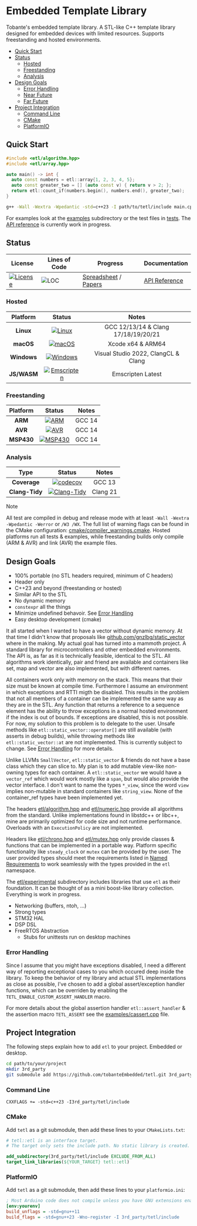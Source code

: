 <!-- SPDX-License-Identifier: BSL-1.0 -->
<!-- SPDX-FileCopyrightText: Copyright (C) 2019 Tobias Hienzsch -->

# Embedded Template Library

Tobante's embedded template library. A STL-like C++ template library designed for embedded devices with limited resources. Supports freestanding and hosted environments.

- [Quick Start](#quick-start)
- [Status](#status)
  - [Hosted](#hosted)
  - [Freestanding](#freestanding)
  - [Analysis](#analysis)
- [Design Goals](#design-goals)
  - [Error Handling](#error-handling)
  - [Near Future](#near-future)
  - [Far Future](#far-future)
- [Project Integration](#project-integration)
  - [Command Line](#command-line)
  - [CMake](#cmake)
  - [PlatformIO](#platformio)

## Quick Start

```cpp
#include <etl/algorithm.hpp>
#include <etl/array.hpp>

auto main() -> int {
  auto const numbers = etl::array{1, 2, 3, 4, 5};
  auto const greater_two = [] (auto const v) { return v > 2; };
  return etl::count_if(numbers.begin(), numbers.end(), greater_two);
}
```

```sh
g++ -Wall -Wextra -Wpedantic -std=c++23 -I path/to/tetl/include main.cpp
```

For examples look at the [examples](./examples) subdirectory or the test files in [tests](./tests). The [API reference](https://tobanteembedded.github.io/tetl-docs/) is currently work in progress.

## Status

| **License**                                                                                                                                 | **Lines of Code**                                       | **Progress**                                                                                                                                       | **Documentation**                                             |
| ------------------------------------------------------------------------------------------------------------------------------------------- | ------------------------------------------------------- | -------------------------------------------------------------------------------------------------------------------------------------------------- | ------------------------------------------------------------- |
| [![License](https://img.shields.io/badge/License-Boost%201.0-lightblue.svg)](https://github.com/tobanteEmbedded/tetl/blob/main/LICENSE.txt) | ![LOC](https://tokei.rs/b1/github/tobanteEmbedded/tetl) | [Spreadsheet](https://docs.google.com/spreadsheets/d/1-qwa7tFnjFdgY9XKBy2fAsDozAfG8lXsJXHwA_ITQqM/edit?usp=sharing) / [Papers](./docs/progress.md) | [API Reference](https://tobanteembedded.github.io/tetl-docs/) |

### Hosted

| **Platform** |                                                                                  **Status**                                                                                   |              **Notes**              |
| :----------: | :---------------------------------------------------------------------------------------------------------------------------------------------------------------------------: | :---------------------------------: |
|  **Linux**   |        [![Linux](https://github.com/tobanteEmbedded/tetl/actions/workflows/linux.yml/badge.svg)](https://github.com/tobanteEmbedded/tetl/actions/workflows/linux.yml)         | GCC 12/13/14 & Clang 17/18/19/20/21 |
|  **macOS**   |        [![macOS](https://github.com/tobanteEmbedded/tetl/actions/workflows/macos.yml/badge.svg)](https://github.com/tobanteEmbedded/tetl/actions/workflows/macos.yml)         |          Xcode x64 & ARM64          |
| **Windows**  |     [![Windows](https://github.com/tobanteEmbedded/tetl/actions/workflows/windows.yml/badge.svg)](https://github.com/tobanteEmbedded/tetl/actions/workflows/windows.yml)      | Visual Studio 2022, ClangCL & Clang |
| **JS/WASM**  | [![Emscripten](https://github.com/tobanteEmbedded/tetl/actions/workflows/emscripten.yml/badge.svg)](https://github.com/tobanteEmbedded/tetl/actions/workflows/emscripten.yml) |          Emscripten Latest          |

### Freestanding

| **Platform** |                                                                                         **Status**                                                                                          | **Notes** |
| :----------: | :-----------------------------------------------------------------------------------------------------------------------------------------------------------------------------------------: | :-------: |
|   **ARM**    |     [![ARM](https://github.com/tobanteEmbedded/tetl/actions/workflows/freestanding-arm.yml/badge.svg)](https://github.com/tobanteEmbedded/tetl/actions/workflows/freestanding-arm.yml)      |  GCC 14   |
|   **AVR**    |     [![AVR](https://github.com/tobanteEmbedded/tetl/actions/workflows/freestanding-avr.yml/badge.svg)](https://github.com/tobanteEmbedded/tetl/actions/workflows/freestanding-avr.yml)      |  GCC 14   |
|  **MSP430**  | [![MSP430](https://github.com/tobanteEmbedded/tetl/actions/workflows/freestanding-msp430.yml/badge.svg)](https://github.com/tobanteEmbedded/tetl/actions/workflows/freestanding-msp430.yml) |  GCC 14   |

### Analysis

|    **Type**    |                                                                                  **Status**                                                                                   | **Notes** |
| :------------: | :---------------------------------------------------------------------------------------------------------------------------------------------------------------------------: | :-------: |
|  **Coverage**  |               [![codecov](https://codecov.io/gh/tobanteEmbedded/tetl/branch/main/graph/badge.svg?token=f1QAWTtpIo)](https://codecov.io/gh/tobanteEmbedded/tetl)               |  GCC 13   |
| **Clang-Tidy** | [![Clang-Tidy](https://github.com/tobanteEmbedded/tetl/actions/workflows/clang-tidy.yml/badge.svg)](https://github.com/tobanteEmbedded/tetl/actions/workflows/clang-tidy.yml) | Clang 21  |

> [!NOTE]
> All test are compiled in debug and release mode with at least `-Wall -Wextra -Wpedantic -Werror` or `/W3 /WX`. The full list of warning flags can be found in the CMake configuration: [cmake/compiler_warnings.cmake](./cmake/compiler_warnings.cmake). Hosted platforms run all tests & examples, while freestanding builds only compile (ARM & AVR) and link (AVR) the example files.

## Design Goals

- 100% portable (no STL headers required, minimum of C headers)
- Header only
- C++23 and beyond (freestanding or hosted)
- Similar API to the STL
- No dynamic memory
- `constexpr` all the things
- Minimize undefined behavoir. See [Error Handling](#error-handling)
- Easy desktop development (cmake)

It all started when I wanted to have a vector without dynamic memory. At that time I didn't know that proposals like [github.com/gnzlbg/static_vector](https://github.com/gnzlbg/static_vector) where in the making. My actual goal has turned into a mammoth project. A standard library for microcontrollers and other embedded environments. The API is, as far as it is technically feasible, identical to the STL. All algorithms work identically, pair and friend are available and containers like set, map and vector are also implemented, but with different names.

All containers work only with memory on the stack. This means that their size must be known at compile time. Furthermore I assume an environment in which exceptions and
RTTI migth be disabled. This results in the problem that not all members of a container can be implemented the same way as they are in the STL. Any function that returns a reference to a sequence element has the ability to throw exceptions in a normal hosted environment if the index is out of bounds. If exceptions are disabled, this is not possible. For now, my solution to this problem is to delegate to the user. Unsafe methods like `etl::static_vector::operator[]` are still available (with asserts in debug builds), while throwing methods like `etl::static_vector::at` are not implemented. This is currently subject to change. See [Error Handling](#error-handling) for more details.

Unlike LLVMs `SmallVector`, `etl::static_vector` & friends do not have a base class which they can slice to. My plan is to add mutable view-like non-owning types for each container. A `etl::static_vector` we would have a `vector_ref` which would work mostly like a `span`, but would also provide the vector interface. I don't want to name the types `*_view`, since the word `view` implies non-mutable in standard containers like `string_view`. None of the container_ref types have been implemented yet.

The headers [etl/algorithm.hpp](./include/etl/algorithm.hpp) and [etl/numeric.hpp](./include/etl/numeric.hpp) provide all algorithms from the standard. Unlike implementations found in libstdc++ or libc++, mine are primarily optimized for code size and not runtime performance. Overloads with an `ExecutionPolicy` are not implemented.

Headers like [etl/chrono.hpp](./include/etl/chrono.hpp) and [etl/mutex.hpp](./include/etl/mutex.hpp) only provide classes & functions that can be implemented in a portable way. Platform specific functionality like `steady_clock` or `mutex` can be provided by the user. The user provided types should meet the requirements listed in [Named Requirements](https://en.cppreference.com/w/cpp/named_req) to work seamlessly with the types provided in the `etl` namespace.

The [etl/experimental](./include/etl/experimental) subdirectory includes libraries that use `etl` as their foundation. It can be thought of as a mini boost-like library collection. Everything is work in progress.

- Networking (buffers, ntoh, ...)
- Strong types
- STM32 HAL
- DSP DSL
- FreeRTOS Abstraction
  - Stubs for unittests run on desktop machines

### Error Handling

Since I assume that you might have exceptions disabled, I need a different way of reporting exceptional cases to you which occured deep inside the library. To keep the behavior of my library and actual STL implementations as close as possible, I've chosen to add a global assert/exception handler functions, which can be overriden by enabling the `TETL_ENABLE_CUSTOM_ASSERT_HANDLER` macro.

For more details about the global assertion handler `etl::assert_handler` & the assertion macro `TETL_ASSERT` see the [examples/cassert.cpp](./examples/cassert.cpp) file.

## Project Integration

The following steps explain how to add `etl` to your project. Embedded or desktop.

```sh
cd path/to/your/project
mkdir 3rd_party
git submodule add https://github.com/tobanteEmbedded/tetl.git 3rd_party/tetl
```

### Command Line

```make
CXXFLAGS += -std=c++23 -I3rd_party/tetl/include
```

### CMake

Add `tetl` as a git submodule, then add these lines to your `CMakeLists.txt`:

```cmake
# tetl::etl is an interface target.
# The target only sets the include path. No static library is created.

add_subdirectory(3rd_party/tetl/include EXCLUDE_FROM_ALL)
target_link_libraries(${YOUR_TARGET} tetl::etl)
```

### PlatformIO

Add `tetl` as a git submodule, then add these lines to your `platformio.ini`:

```ini
; Most Arduino code does not compile unless you have GNU extensions enabled.
[env:yourenv]
build_unflags = -std=gnu++11
build_flags = -std=gnu++23 -Wno-register -I 3rd_party/tetl/include
```
